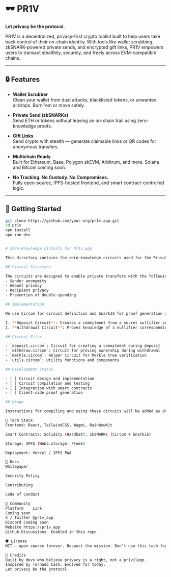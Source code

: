 # 🕶️ PR1V

**Let privacy be the protocol.**

PR1V is a decentralized, privacy-first crypto toolkit built to help users take back control of their on-chain identity. With tools like wallet scrubbing, zkSNARK-powered private sends, and encrypted gift links, PR1V empowers users to transact stealthily, securely, and freely across EVM-compatible chains.

---

## 🔒 Features

- **Wallet Scrubber**  
  Clean your wallet from dust attacks, blacklisted tokens, or unwanted airdrops. Burn 'em or move safely.

- **Private Send (zkSNARKs)**  
  Send ETH or tokens without leaving an on-chain trail using zero-knowledge proofs.

- **Gift Links**  
  Send crypto with stealth — generate claimable links or QR codes for anonymous transfers.

- **Multichain Ready**  
  Built for Ethereum, Base, Polygon zkEVM, Arbitrum, and more. Solana and Bitcoin coming soon.

- **No Tracking. No Custody. No Compromises.**  
  Fully open-source, IPFS-hosted frontend, and smart contract-controlled logic.

---

## 🚀 Getting Started

```bash
git clone https://github.com/your-org/pr1v.app.git
cd pr1v
npm install
npm run dev


# Zero-Knowledge Circuits for Pr1v.app

This directory contains the zero-knowledge circuits used for the Private Send feature of Pr1v.app.

## Circuit Structure

The circuits are designed to enable private transfers with the following properties:
- Sender anonymity
- Amount privacy
- Recipient privacy
- Prevention of double-spending

## Implementation

We use Circom for circuit definition and SnarkJS for proof generation and verification. The circuits implement the following functionality:

1. **Deposit Circuit**: Creates a commitment from a secret nullifier and recipient information
2. **Withdrawal Circuit**: Proves knowledge of a nullifier corresponding to a commitment without revealing the link

## Circuit Files

- `deposit.circom`: Circuit for creating a commitment during deposit
- `withdraw.circom`: Circuit for proving ownership during withdrawal
- `merkle.circom`: Helper circuit for Merkle tree verification
- `utils.circom`: Utility functions and components

## Development Status

- [ ] Circuit design and implementation
- [ ] Circuit compilation and testing
- [ ] Integration with smart contracts
- [ ] Client-side proof generation

## Usage

Instructions for compiling and using these circuits will be added as development progresses.

🧠 Tech Stack
Frontend: React, TailwindCSS, Wagmi, RainbowKit

Smart Contracts: Solidity (Hardhat), zkSNARKs (Circom + SnarkJS)

Storage: IPFS (Web3.storage, Fleek)

Deployment: Vercel / IPFS PWA

📄 Docs
Whitepaper

Security Policy

Contributing

Code of Conduct

💬 Community
Platform	Link
Coming soon
X / Twitter	@pr1v_app
Discord	Coming soon
Website	https://pr1v.app
GitHub Discussions	Enabled in this repo

🛡️ License
MIT — open-source forever. Respect the mission. Don’t use this tech for surveillance, exploitation, or harm.

🧠 Credits
Built by devs who believe privacy is a right, not a privilege.
Inspired by Tornado Cash. Evolved for today.
Let privacy be the protocol.
